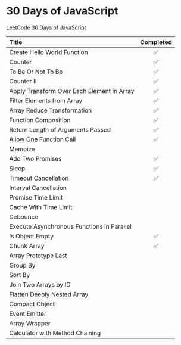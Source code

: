 # 30 Days of JavaScript

[LeetCode 30 Days of JavaScript](https://leetcode.com/studyplan/30-days-of-javascript)

| Title                                        | Completed |
| :------------------------------------------- | :-------: |
| Create Hello World Function                  |    ✅     |
| Counter                                      |    ✅     |
| To Be Or Not To Be                           |    ✅     |
| Counter II                                   |    ✅     |
| Apply Transform Over Each Element in Array   |    ✅     |
| Filter Elements from Array                   |    ✅     |
| Array Reduce Transformation                  |    ✅     |
| Function Composition                         |    ✅     |
| Return Length of Arguments Passed            |    ✅     |
| Allow One Function Call                      |    ✅     |
| Memoize                                      |           |
| Add Two Promises                             |    ✅     |
| Sleep                                        |    ✅     |
| Timeout Cancellation                         |    ✅     |
| Interval Cancellation                        |           |
| Promise Time Limit                           |           |
| Cache With Time Limit                        |           |
| Debounce                                     |           |
| Execute Asynchronous Functions in Parallel   |           |
| Is Object Empty                              |    ✅     |
| Chunk Array                                  |    ✅     |
| Array Prototype Last                         |           |
| Group By                                     |           |
| Sort By                                      |           |
| Join Two Arrays by ID                        |           |
| Flatten Deeply Nested Array                  |           |
| Compact Object                               |           |
| Event Emitter                                |           |
| Array Wrapper                                |           |
| Calculator with Method Chaining              |           |
